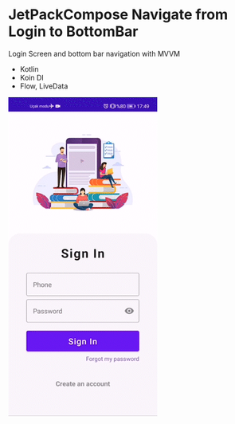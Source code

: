 # JetPackCompose Navigate from Login to BottomBar
Login Screen and bottom bar navigation with MVVM

- Kotlin
- Koin DI
- Flow, LiveData

![alt text](login.gif)
